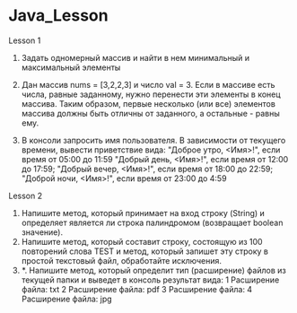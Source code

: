 # Java_Lesson
Lesson 1
1. Задать одномерный массив и найти в нем минимальный и максимальный элементы

2. Дан массив nums = [3,2,2,3] и число val = 3.
        Если в массиве есть числа, равные заданному, нужно перенести эти элементы в конец массива.
        Таким образом, первые несколько (или все) элементов массива должны быть отличны от заданного, а остальные - равны ему.

3. В консоли запросить имя пользователя. В зависимости от текущего времени, вывести приветствие вида:
        "Доброе утро, <Имя>!", если время от 05:00 до 11:59
        "Добрый день, <Имя>!", если время от 12:00 до 17:59;
        "Добрый вечер, <Имя>!", если время от 18:00 до 22:59;
        "Доброй ночи, <Имя>!", если время от 23:00 до 4:59

Lesson 2

1. Напишите метод, который принимает на вход строку (String) и определяет является ли строка палиндромом (возвращает boolean значение).
2. Напишите метод, который составит строку, состоящую из 100 повторений слова TEST и метод, который запишет эту строку в простой текстовый файл, обработайте исключения.
3. *. Напишите метод, который определит тип (расширение) файлов из текущей папки и выведет в консоль результат вида:
        1 Расширение файла: txt
        2 Расширение файла: pdf
        3 Расширение файла: 
        4 Расширение файла: jpg